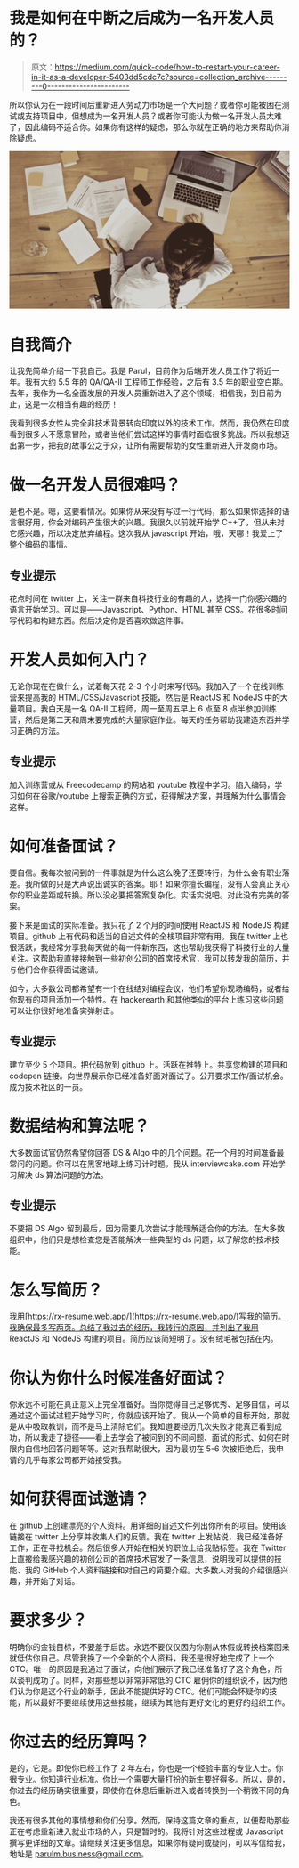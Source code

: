 # 我是如何在中断之后成为一名开发人员的？

> 原文：<https://medium.com/quick-code/how-to-restart-your-career-in-it-as-a-developer-5403dd5cdc7c?source=collection_archive---------0----------------------->

所以你认为在一段时间后重新进入劳动力市场是一个大问题？或者你可能被困在测试或支持项目中，但想成为一名开发人员？或者你可能认为做一名开发人员太难了，因此编码不适合你。如果你有这样的疑虑，那么你就在正确的地方来帮助你消除疑虑。

![](img/3fd8ab584d735c20f0d1a43644ae1088.png)

# 自我简介

让我先简单介绍一下我自己。我是 Parul，目前作为后端开发人员工作了将近一年。我有大约 5.5 年的 QA/QA-II 工程师工作经验，之后有 3.5 年的职业空白期。去年，我作为一名全面发展的开发人员重新进入了这个领域，相信我，到目前为止，这是一次相当有趣的经历！

我看到很多女性从完全非技术背景转向印度以外的技术工作。然而，我仍然在印度看到很多人不愿意冒险，或者当他们尝试这样的事情时面临很多挑战。所以我想迈出第一步，把我的故事公之于众，让所有需要帮助的女性重新进入开发商市场。

# 做一名开发人员很难吗？

是也不是。嗯，这要看情况。如果你从来没有写过一行代码，那么如果你选择的语言很好用，你会对编码产生很大的兴趣。我很久以前就开始学 C++了，但从未对它感兴趣，所以决定放弃编程。这次我从 javascript 开始，哦，天哪！我爱上了整个编码的事情。

## 专业提示

花点时间在 twitter 上，关注一群来自科技行业的有趣的人，选择一门你感兴趣的语言开始学习。可以是——Javascript、Python、HTML 甚至 CSS。花很多时间写代码和构建东西。然后决定你是否喜欢做这件事。

# 开发人员如何入门？

无论你现在在做什么，试着每天花 2-3 个小时来写代码。我加入了一个在线训练营来提高我的 HTML/CSS/Javascript 技能，然后是 ReactJS 和 NodeJS 中的大量项目。我白天是一名 QA-II 工程师，周一至周五早上 6 点至 8 点半参加训练营，然后是第二天和周末要完成的大量家庭作业。每天的任务帮助我建造东西并学习正确的方法。

## 专业提示

加入训练营或从 Freecodecamp 的网站和 youtube 教程中学习。陷入编码，学习如何在谷歌/youtube 上搜索正确的方式，获得解决方案，并理解为什么事情会这样。

# 如何准备面试？

要自信。我每次被问到的一件事就是为什么这么晚了还要转行，为什么会有职业落差。我所做的只是大声说出诚实的答案。耶！如果你擅长编程，没有人会真正关心你的职业差距或转换。所以没必要把答案复杂化。实话实说吧。对此没有完美的答案。

接下来是面试的实际准备。我只花了 2 个月的时间使用 ReactJS 和 NodeJS 构建项目。github 上有代码和适当的自述文件的全栈项目非常有用。我在 twitter 上也很活跃，我经常分享我每天做的每一件新东西，这也帮助我获得了科技行业的大量关注。这帮助我直接接触到一些初创公司的首席技术官，我可以转发我的简历，并与他们合作获得面试邀请。

如今，大多数公司都希望有一个在线结对编程会议，他们希望你现场编码，或者给你现有的项目添加一个特性。在 hackerearth 和其他类似的平台上练习这些问题可以让你很好地准备实弹射击。

## 专业提示

建立至少 5 个项目。把代码放到 github 上。活跃在推特上。共享您构建的项目和 codepen 链接。向世界展示你已经准备好面对面试了。公开要求工作/面试机会。成为技术社区的一员。

# 数据结构和算法呢？

大多数面试官仍然希望你回答 DS & Algo 中的几个问题。花一个月的时间准备最常问的问题。你可以在黑客地球上练习计时题。我从 interviewcake.com 开始学习解决 ds 算法问题的方法。

## 专业提示

不要把 DS Algo 留到最后，因为需要几次尝试才能理解适合你的方法。在大多数组织中，他们只是想检查您是否能解决一些典型的 ds 问题，以了解您的技术技能。

# 怎么写简历？

我用[https://rx-resume.web.app/](https://rx-resume.web.app/)写我的简历。我确保最多写两页。总结了我过去的经历，我转行的原因，并列出了我用 ReactJS 和 NodeJS 构建的项目。简历应该简短明了。没有绒毛被包括在内。

# 你认为你什么时候准备好面试？

你永远不可能在真正意义上完全准备好。当你觉得自己足够优秀、足够自信，可以通过这个面试过程开始学习时，你就应该开始了。我从一个简单的目标开始，那就是从中吸取教训，而不是马上清除它们。我知道要经历几次失败才能真正看到成功，所以我走了捷径——看上去学会了被问到的不同问题、面试的形式、如何在时限内自信地回答问题等等。这对我帮助很大，因为最初在 5-6 次被拒绝后，我申请的几乎每家公司都开始接受我。

# 如何获得面试邀请？

在 github 上创建漂亮的个人资料。用详细的自述文件列出你所有的项目。使用该链接在 twitter 上分享并收集人们的反馈。我在 twitter 上发帖说，我已经准备好工作，正在寻找机会。然后很多人开始在相关的职位上给我贴标签。我在 Twitter 上直接给我感兴趣的初创公司的首席技术官发了一条信息，说明我可以提供的技能、我的 GitHub 个人资料链接和对自己的简要介绍。大多数人对我的介绍很感兴趣，并开始了对话。

# 要求多少？

明确你的金钱目标，不要羞于启齿。永远不要仅仅因为你刚从休假或转换档案回来就低估你自己。尽管我换了一个全新的个人资料，我还是很好地完成了上一个 CTC。唯一的原因是我通过了面试，向他们展示了我已经准备好了这个角色，所以谈判成功了。同样，对那些想以非常非常低的 CTC 雇佣你的组织说不，因为他们认为你是这个行业的新手，因此不能提供好的 CTC。他们可能会怀疑你的技能，所以最好不要继续使用这些技能，继续为其他有更好文化的更好的组织工作。

# 你过去的经历算吗？

是的，它是。即使你已经工作了 2 年左右，你也是一个经验丰富的专业人士。你很专业。你知道行业标准。你比一个需要大量打扮的新生要好得多。所以，是的，你过去的经历确实很重要，即使你在休息后重新进入或者转换到一个稍微不同的角色。

我还有很多其他的事情想和你们分享。然而，保持这篇文章的重点，以便帮助那些正在考虑重新进入就业市场的人，只是暂时的。我将针对这些过程或 Javascript 撰写更详细的文章。请继续关注更多信息，如果你有疑问或疑问，可以写信给我，地址是 parulm.business@gmail.com。